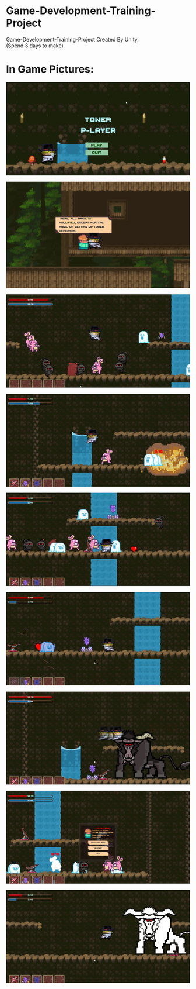 # Game-Development-Training-Project
Game-Development-Training-Project Created By Unity.  
(Spend 3 days to make)

# In Game Pictures:
![In Game Pictures 1](https://github.com/RCrobotcat/Game-Development-Training-Project/blob/main/InGamePic/1.png)

![In Game Pictures 2](https://github.com/RCrobotcat/Game-Development-Training-Project/blob/main/InGamePic/2.png)

![In Game Pictures 3](https://github.com/RCrobotcat/Game-Development-Training-Project/blob/main/InGamePic/3.png)

![In Game Pictures 4](https://github.com/RCrobotcat/Game-Development-Training-Project/blob/main/InGamePic/4.png)

![In Game Pictures 5](https://github.com/RCrobotcat/Game-Development-Training-Project/blob/main/InGamePic/5.png)

![In Game Pictures 6](https://github.com/RCrobotcat/Game-Development-Training-Project/blob/main/InGamePic/6.png)

![In Game Pictures 7](https://github.com/RCrobotcat/Game-Development-Training-Project/blob/main/InGamePic/7.png)

![In Game Pictures 8](https://github.com/RCrobotcat/Game-Development-Training-Project/blob/main/InGamePic/8.png)

![In Game Pictures 9](https://github.com/RCrobotcat/Game-Development-Training-Project/blob/main/InGamePic/9.png)
